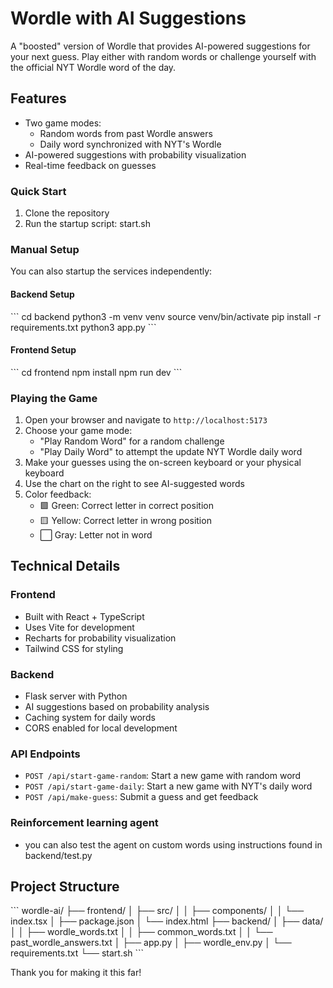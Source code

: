 # Wordle with AI Suggestions

A "boosted" version of Wordle that provides AI-powered suggestions for your next guess. Play either with random words or challenge yourself with the official NYT Wordle word of the day.

## Features

- Two game modes:
  - Random words from past Wordle answers
  - Daily word synchronized with NYT's Wordle
- AI-powered suggestions with probability visualization
- Real-time feedback on guesses

### Quick Start

1. Clone the repository
2. Run the startup script: start.sh

### Manual Setup

You can also startup the services independently:

#### Backend Setup
\```
cd backend
python3 -m venv venv
source venv/bin/activate
pip install -r requirements.txt
python3 app.py
\```

#### Frontend Setup
\```
cd frontend
npm install
npm run dev
\```

### Playing the Game

1. Open your browser and navigate to `http://localhost:5173`
2. Choose your game mode:
   - "Play Random Word" for a random challenge
   - "Play Daily Word" to attempt the update NYT Wordle daily word
3. Make your guesses using the on-screen keyboard or your physical keyboard
4. Use the chart on the right to see AI-suggested words
5. Color feedback:
   - 🟩 Green: Correct letter in correct position
   - 🟨 Yellow: Correct letter in wrong position
   - ⬜ Gray: Letter not in word

## Technical Details

### Frontend
- Built with React + TypeScript
- Uses Vite for development
- Recharts for probability visualization
- Tailwind CSS for styling

### Backend
- Flask server with Python
- AI suggestions based on probability analysis
- Caching system for daily words
- CORS enabled for local development

### API Endpoints

- `POST /api/start-game-random`: Start a new game with random word
- `POST /api/start-game-daily`: Start a new game with NYT's daily word
- `POST /api/make-guess`: Submit a guess and get feedback

### Reinforcement learning agent
- you can also test the agent on custom words using instructions found in backend/test.py

## Project Structure
\```
wordle-ai/
├── frontend/
│   ├── src/
│   │   ├── components/
│   │   └── index.tsx
│   ├── package.json
│   └── index.html
├── backend/
│   ├── data/
│   │   ├── wordle_words.txt
│   │   ├── common_words.txt
│   │   └── past_wordle_answers.txt
│   ├── app.py
│   ├── wordle_env.py
│   └── requirements.txt
└── start.sh
\```

Thank you for making it this far!
